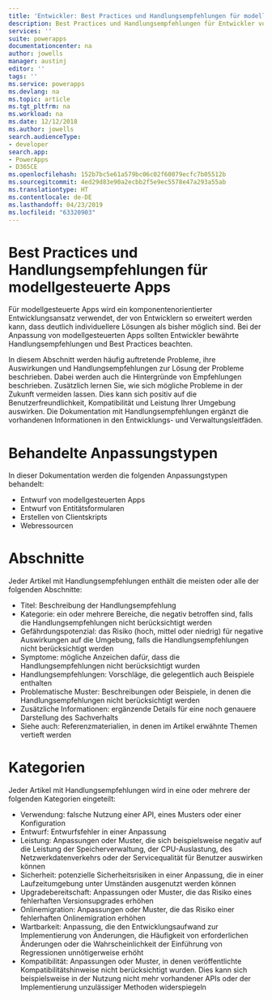 ```yaml
---
title: 'Entwickler: Best Practices und Handlungsempfehlungen für modellgesteuerte Apps | Microsoft-Dokumentation'
description: Best Practices und Handlungsempfehlungen für Entwickler von modellgesteuerten Apps in PowerApps.
services: ''
suite: powerapps
documentationcenter: na
author: jowells
manager: austinj
editor: ''
tags: ''
ms.service: powerapps
ms.devlang: na
ms.topic: article
ms.tgt_pltfrm: na
ms.workload: na
ms.date: 12/12/2018
ms.author: jowells
search.audienceType:
- developer
search.app:
- PowerApps
- D365CE
ms.openlocfilehash: 152b7bc5e61a579bc06c02f60079ecfc7b05512b
ms.sourcegitcommit: 4ed29d83e90a2ecbb2f5e9ec5578e47a293a55ab
ms.translationtype: HT
ms.contentlocale: de-DE
ms.lasthandoff: 04/23/2019
ms.locfileid: "63320903"
---
```

# <a name="best-practices-and-guidance-for-model-driven-apps"></a>Best Practices und Handlungsempfehlungen für modellgesteuerte Apps

Für modellgesteuerte Apps wird ein komponentenorientierter Entwicklungsansatz verwendet, der von Entwicklern so erweitert werden kann, dass deutlich individuellere Lösungen als bisher möglich sind. Bei der Anpassung von modellgesteuerten Apps sollten Entwickler bewährte Handlungsempfehlungen und Best Practices beachten. 

In diesem Abschnitt werden häufig auftretende Probleme, ihre Auswirkungen und Handlungsempfehlungen zur Lösung der Probleme beschrieben. Dabei werden auch die Hintergründe von Empfehlungen beschrieben. Zusätzlich lernen Sie, wie sich mögliche Probleme in der Zukunft vermeiden lassen. Dies kann sich positiv auf die Benutzerfreundlichkeit, Kompatibilität und Leistung Ihrer Umgebung auswirken. Die Dokumentation mit Handlungsempfehlungen ergänzt die vorhandenen Informationen in den Entwicklungs- und Verwaltungsleitfäden.

# <a name="targeted-customization-types"></a>Behandelte Anpassungstypen
In dieser Dokumentation werden die folgenden Anpassungstypen behandelt:

- Entwurf von modellgesteuerten Apps
- Entwurf von Entitätsformularen
- Erstellen von Clientskripts
- Webressourcen

# <a name="sections"></a>Abschnitte
Jeder Artikel mit Handlungsempfehlungen enthält die meisten oder alle der folgenden Abschnitte:

- Titel: Beschreibung der Handlungsempfehlung
- Kategorie: ein oder mehrere Bereiche, die negativ betroffen sind, falls die Handlungsempfehlungen nicht berücksichtigt werden
- Gefährdungspotenzial: das Risiko (hoch, mittel oder niedrig) für negative Auswirkungen auf die Umgebung, falls die Handlungsempfehlungen nicht berücksichtigt werden
- Symptome: mögliche Anzeichen dafür, dass die Handlungsempfehlungen nicht berücksichtigt wurden
- Handlungsempfehlungen: Vorschläge, die gelegentlich auch Beispiele enthalten
- Problematische Muster: Beschreibungen oder Beispiele, in denen die Handlungsempfehlungen nicht berücksichtigt werden
- Zusätzliche Informationen: ergänzende Details für eine noch genauere Darstellung des Sachverhalts
- Siehe auch: Referenzmaterialien, in denen im Artikel erwähnte Themen vertieft werden

# <a name="categories"></a>Kategorien
Jeder Artikel mit Handlungsempfehlungen wird in eine oder mehrere der folgenden Kategorien eingeteilt:

- Verwendung: falsche Nutzung einer API, eines Musters oder einer Konfiguration
- Entwurf: Entwurfsfehler in einer Anpassung
- Leistung: Anpassungen oder Muster, die sich beispielsweise negativ auf die Leistung der Speicherverwaltung, der CPU-Auslastung, des Netzwerkdatenverkehrs oder der Servicequalität für Benutzer auswirken können
- Sicherheit: potenzielle Sicherheitsrisiken in einer Anpassung, die in einer Laufzeitumgebung unter Umständen ausgenutzt werden können
- Upgradebereitschaft: Anpassungen oder Muster, die das Risiko eines fehlerhaften Versionsupgrades erhöhen
- Onlinemigration: Anpassungen oder Muster, die das Risiko einer fehlerhaften Onlinemigration erhöhen
- Wartbarkeit: Anpassung, die den Entwicklungsaufwand zur Implementierung von Änderungen, die Häufigkeit von erforderlichen Änderungen oder die Wahrscheinlichkeit der Einführung von Regressionen unnötigerweise erhöht
- Kompatibilität: Anpassungen oder Muster, in denen veröffentlichte Kompatibilitätshinweise nicht berücksichtigt wurden. Dies kann sich beispielsweise in der Nutzung nicht mehr vorhandener APIs oder der Implementierung unzulässiger Methoden widerspiegeln